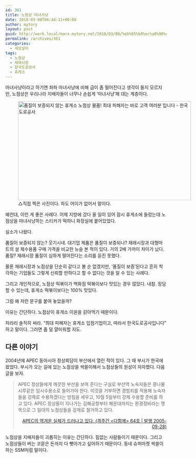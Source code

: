 ```yaml
---
id: 361
title: 노점상 마녀사냥
date: 2010-03-08T06:44:11+00:00
author: mytory
layout: post
guid: http://work.local/marx.mytory.net/2010/03/08/%eb%85%b8%ec%a0%90%ec%83%81-%eb%a7%88%eb%85%80%ec%82%ac%eb%83%a5/
permalink: /archives/361
categories:
  - 세상살이
tags:
  - 노점상
  - 재래시장
  - 한국도로공사
  - 휴게소
---
```

마녀사냥이라고 하기엔 좌파 마녀사냥에 비해 급이 좀 떨어진다고 생각이 들지 모르지만, 노점상은 우리나라 지배자들이 너무나 손쉽게 &#8216;마녀사냥&#8217;해 대는 계층이다. 

<figure style="width: 540px" class="wp-caption aligncenter"><img src="http://work.local/marx.mytory.net/wp-content/uploads/1/cfile26.uf.132D741A4B9499CC2D8650.jpg" width="540" height="308" alt="품질이 보증되지 않는 휴게소 노점상 물품! 최대 피해자는 바로 고객 여러분 입니다 - 한국도로공사" filename="cfile26.uf.132D741A4B9499CC2D8650.jpg" filemime="" /><figcaption class="wp-caption-text">△직접 찍은 사진이다. 하도 어이가 없어서 말이다.</figcaption></figure>예컨대, 이런 게 좋은 사례다. 어제 지방에 갔다 올 일이 있어 잠시 휴게소에 들렀는데 노점상을 마녀사냥하는 스티커가 떡하니 화장실에 붙어있었다. 

실소가 나왔다. 

품질이 보증되지 않는? 웃기시네. 대기업 제품은 품질이 보증되나? 재래시장과 대형마트의 설 제수용품 구매 가격을 비교한 뉴슬 본 적이 있다. 거의 2배 가까이 차이가 났다. 품질? 재래시장 품질이 심하게 떨어진다는 소리를 듣진 못했다. 

물론 재래시장과 노점상을 단순히 같다고 볼 순 없겠지만, &#8216;품질이 보증&#8217;된다고 흔히 착각하는 기업들도 그렇게 신뢰할 만하다고 할 수 없다는 것을 알 수 있는 사례다.

  


그리고 개인적으로, 노점상 떡볶이가 백화점 떡볶이보다 맛있는 경우 많았다. 내참. 장담할 수 있는데, 휴게소 떡볶이보다는 100% 맛있다. 

그럼 왜 저런 문구를 붙여 놓았을까? 

이유는 간단하다. 노점상이 휴게소 이윤을 갉아먹기 때문이다. 

차라리 솔직히 써라. &#8220;최대 피해자는 휴게소 입점기업이고, 따라서 한국도로공사입니다&#8221; 하고 말이다. 그러면 좀 덜 얄미워할 지도. 

## 다른 이야기
  


2004년에 APEC 동아시아 정상회담이 부산에서 열린 적이 있다. 그 때 부시가 한국에 왔었다. 부시가 오는 길에 있는 노점상을 싹쓸이해서 노점상들의 원성이 자자했다. 다음 글을 보자. 

> APEC 정상들에게 깨끗한 부산을 보여 준다는 구실로 부산역 노숙자들은 콩나물 시루같은 임시수용소로 들어가야 한다. 이것을 거부하면 경범죄를 적용해 노숙자들을 강제로 수용하겠다는 방침을 세우고, 10월 5일부터 강제 수용할 준비를 하고 있다. APEC 정상들이 지나가는 김해공항부터 해운대까지는 환경정비라는 명목으로 그 일대의 노점상들을 강제로 철거하고 있다. 
> 
> <p style="text-align: right;">
>   <a title="[http://wspaper.org/article/2492]로 이동합니다." target="_blank" href="http://wspaper.org/article/2492">APEC의 역겨운 실체가 드러나고 있다, (격주간 &lt;다함께&gt; 64호 | 발행 2005-09-28</a><a title="[http://wspaper.org/article/2492]로 이동합니다." target="_blank" href="http://wspaper.org/article/2492">)</a>
> </p>

노점상을 지배자들이 괴롭히는 이유는 간단하다. 힘없는 사람들이기 때문이다. 그리고 노점상들이 버는 코묻은 돈까지 다 뺏아가고 싶어하기 때문이다. 동네 슈퍼마켓 싹쓸이하는 SSM처럼 말이다.